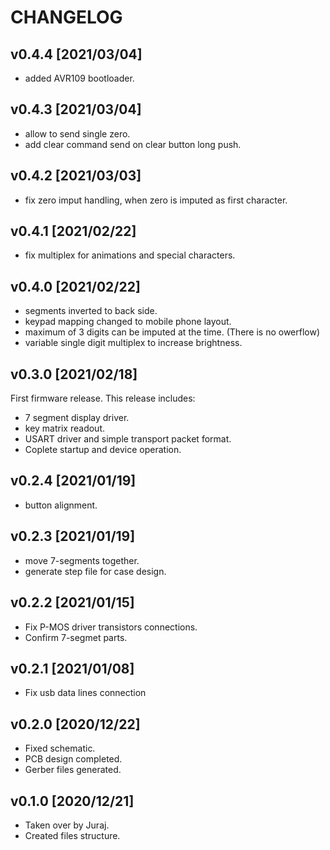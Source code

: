 # CHANGELOG

## v0.4.4 [2021/03/04]

- added AVR109 bootloader.

## v0.4.3 [2021/03/04]

- allow to send single zero.
- add clear command send on clear button long push.

## v0.4.2 [2021/03/03]

- fix zero imput handling, when zero is imputed as first character.

## v0.4.1 [2021/02/22]

- fix multiplex for animations and special characters.

## v0.4.0 [2021/02/22]

- segments inverted to back side.
- keypad mapping changed to mobile phone layout.
- maximum of 3 digits can be imputed at the time. (There is no owerflow)
- variable single digit multiplex to increase brightness.

## v0.3.0 [2021/02/18]

First firmware release. This release includes:

- 7 segment display driver.
- key matrix readout.
- USART driver and simple transport packet format.
- Coplete startup and device operation.

## v0.2.4 [2021/01/19]

- button alignment.

## v0.2.3 [2021/01/19]

- move 7-segments together.
- generate step file for case design.

## v0.2.2 [2021/01/15]

- Fix P-MOS driver transistors connections.
- Confirm 7-segmet parts.

## v0.2.1 [2021/01/08]

- Fix usb data lines connection

## v0.2.0 [2020/12/22]

- Fixed schematic.
- PCB design completed.
- Gerber files generated.

## v0.1.0 [2020/12/21]

- Taken over by Juraj.
- Created files structure.

